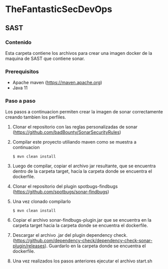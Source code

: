 # TheFantasticSecDevOps
## SAST

### Contenido
Esta carpeta contiene los archivos para crear una imagen docker de la maquina de SAST que contiene sonar.

### Prerequisitos
- Apache maven (https://maven.apache.org)
- Java 11 

### Paso a paso
Los pasos a continuacion permiten crear la imagen de sonar correctamente creando tambien los perfiles.

1) Clonar el repositorio con las reglas personalizadas de sonar (https://github.com/badBounty/SonarSecurityRules)

2) Compilar este proyecto utiliando maven como se muestra a continuacion
    ```
    $ mvn clean install 
    ```
3) Luego de compilar, copiar el archivo jar resultante, que se encuentra dentro de la carpeta target, hacía la carpeta donde se encuentra el dockerfile.
 
5) Clonar el repositorio del plugin spotbugs-findbugs (https://github.com/spotbugs/sonar-findbugs)

6) Una vez clonado compilarlo
    ```
    $ mvn clean install 
    ```

8) Copiar el archivo sonar-findbugs-plugin.jar que se encuentra en la carpeta target hacia la carpeta donde se encuentra el dockerfile.

9) Descargar el archivo .jar del plugin dependency check. (https://github.com/dependency-check/dependency-check-sonar-plugin/releases). Guardarlo en la carpeta donde se encuentra el dockerfile.

10) Una vez realizados los pasos anteriores ejecutar el archivo start.sh